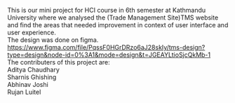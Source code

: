 This is our mini project for HCI course in 6th semester at Kathmandu University where we analysed the (Trade Management Site)TMS website and find the areas that needed improvement in context of user interface and user experience.  
The design was done on figma. https://www.figma.com/file/PqssF0HGrDRzo6aJ28skIy/tms-design?type=design&node-id=0%3A1&mode=design&t=JGEAYLtioSjcQkMb-1  
The contributers of this project are:  
Aditya Chaudhary  
Sharnis Ghishing  
Abhinav Joshi  
Rujan Luitel  

